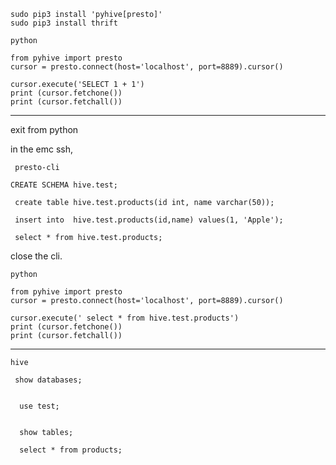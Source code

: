 ```
sudo pip3 install 'pyhive[presto]'
sudo pip3 install thrift

```

```
python
```

```
from pyhive import presto
cursor = presto.connect(host='localhost', port=8889).cursor()

cursor.execute('SELECT 1 + 1')
print (cursor.fetchone())
print (cursor.fetchall())

```

---

exit from python

in the emc ssh,

```
 presto-cli
```

```
CREATE SCHEMA hive.test;

 create table hive.test.products(id int, name varchar(50));
 
 insert into  hive.test.products(id,name) values(1, 'Apple');
 
 select * from hive.test.products;
```

close the cli.


```
python
```

```
from pyhive import presto
cursor = presto.connect(host='localhost', port=8889).cursor()

cursor.execute(' select * from hive.test.products')
print (cursor.fetchone())
print (cursor.fetchall())
```
---


```
hive
```

```
 show databases;
 
 
  use test;
  
  
  show tables;
  
  select * from products;
 
 
```

